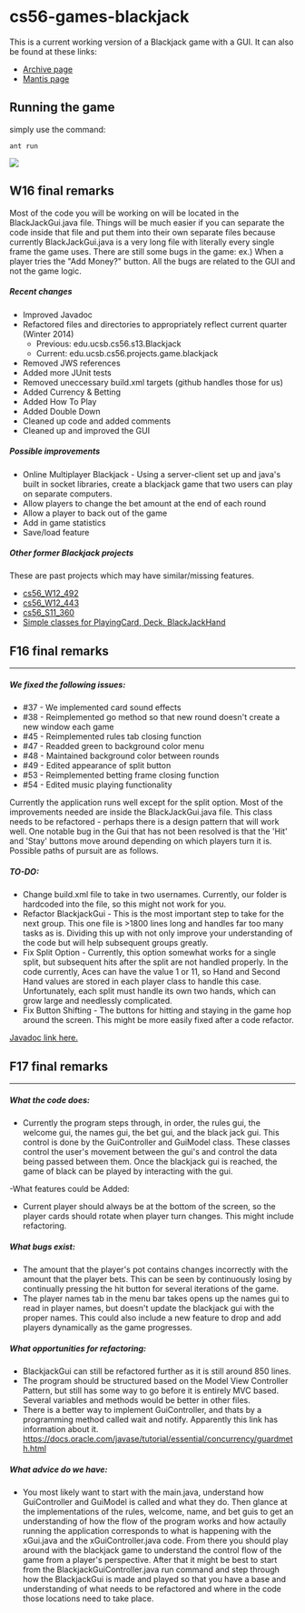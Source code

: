 # cs56-games-blackjack

This is a current working version of a Blackjack game with a GUI. It can also be found at these links:

* [Archive page](https://foo.cs.ucsb.edu/cs56/issues/0000866/)
* [Mantis page](https://foo.cs.ucsb.edu/56mantis/view.php?id=866)

## Running the game

simply use the command:
```
ant run
```

![](http://i.imgur.com/rXE5Qe1.png)

## W16 final remarks
Most of the code you will be working on will be located in the BlackJackGui.java file. Things will be much easier if you can separate the code inside that file and put them into their own separate files because currently BlackJackGui.java is a very long file with literally every single frame the game uses. There are still some bugs in the game: ex.) When a player tries the "Add Money?" button. All the bugs are related to the GUI and not the game logic.

##### Recent changes
* Improved Javadoc
* Refactored files and directories to appropriately reflect current quarter (Winter 2014)
    * Previous: edu.ucsb.cs56.s13.Blackjack
    * Current: edu.ucsb.cs56.projects.game.blackjack
* Removed JWS references
* Added more JUnit tests
* Removed uneccessary build.xml targets (github handles those for us)
* Added Currency & Betting
* Added How To Play
* Added Double Down
* Cleaned up code and added comments
* Cleaned up and improved the GUI

##### Possible improvements

* Online Multiplayer Blackjack - Using a server-client set up and java's built in socket libraries, create a blackjack game that two users can play on separate computers.
* Allow players to change the bet amount at the end of each round
* Allow a player to back out of the game
* Add in game statistics
* Save/load feature

##### Other former Blackjack projects
These are past projects which may have similar/missing features.

* [cs56_W12_492](https://foo.cs.ucsb.edu/cs56/issues/0000492/lab09b/)
* [cs56_W12_443](https://foo.cs.ucsb.edu/cs56/issues/0000443/)
* [cs56_S11_360](https://foo.cs.ucsb.edu/cs56/issues/0000360/)
* [Simple classes for PlayingCard, Deck, BlackJackHand](https://foo.cs.ucsb.edu/cs56/issues/0000215/)


## F16 final remarks
-------------------
##### We fixed the following issues:
* #37 - We implemented card sound effects
* #38 - Reimplemented go method so that new round doesn't create a new window each game
* #45 - Reimplemented rules tab closing function
* #47 - Readded green to background color menu
* #48 - Maintained background color between rounds
* #49 - Edited appearance of split button
* #53 - Reimplemented betting frame closing function
* #54 - Edited music playing functionality  

Currently the application runs well except for the split option. Most of the improvements needed are inside the BlackJackGui.java file. This class needs to be refactored - perhaps there is a design pattern that will work well. One notable bug in the Gui that has not been resolved is that the 'Hit' and 'Stay' buttons move around depending on which players turn it is. Possible paths of pursuit are as follows.  

##### TO-DO:
* Change build.xml file to take in two usernames. Currently, our folder is hardcoded into the file, so this might not work for you.
* Refactor BlackjackGui - This is the most important step to take for the next group. This one file is >1800 lines long and handles far too many tasks as is. Dividing this up with not only improve your understanding of the code but will help subsequent groups greatly.
* Fix Split Option - Currently, this option somewhat works for a single split, but subsequent hits after the split are not handled properly. In the code currently, Aces can have the value 1 or 11, so Hand and Second Hand values are stored in each player class to handle this case. Unfortunately, each split must handle its own two hands, which can grow large and needlessly complicated.
* Fix Button Shifting - The buttons for hitting and staying in the game hop around the screen. This might be more easily fixed after a code refactor.  


[Javadoc link here.](https://github.com/UCSB-CS56-F16/cs56-games-blackjack_javadoc_davidtsu_chavez95)

## F17 final remarks
------------------
##### What the code does:
* Currently the program steps through, in order, the rules gui, the welcome gui, the names gui, the bet gui, and the black jack gui. This control is done by the GuiController and GuiModel class. These classes control the user's movement between the gui's and control the data being passed between them. Once the blackjack gui is reached, the game of black can be played by interacting with the gui.

-What features could be Added:
* Current player should always be at the bottom of the screen, so the player cards should rotate when player turn changes. This might include refactoring.

##### What bugs exist:
* The amount that the player's pot contains changes incorrectly with the amount that the player bets. This can be seen by continuously losing by continually pressing the hit button for several iterations of the game.
* The player names tab in the menu bar takes opens up the names gui to read in player names, but doesn't update the blackjack gui with the proper names. This could also include a new feature to drop and add players dynamically as the game progresses.

##### What opportunities for refactoring:
* BlackjackGui can still be refactored further as it is still around 850 lines.
* The program should be structured based on the Model View Controller Pattern, but still has some way to go before it is entirely MVC based. Several variables and methods would be better in other files.
* There is a better way to implement GuiController, and thats by a programming method called wait and notify. Apparently this link has information about it. https://docs.oracle.com/javase/tutorial/essential/concurrency/guardmeth.html

##### What advice do we have:
* You most likely want to start with the main.java, understand how GuiController and GuiModel is called and what they do. Then glance at the implementations of the rules, welcome, name, and bet guis to get an understanding of how the flow of the program works and how actaully running the application corresponds to what is happening with the xGui.java and the xGuiController.java code. From there you should play around with the blackjack game to understand the control flow of the game from a player's perspective. After that it might be best to start from the BlackjackGuiController.java run command and step through how the BlackjackGui is made and played so that you have a base and understanding of what needs to be refactored and where in the code those locations need to take place.
